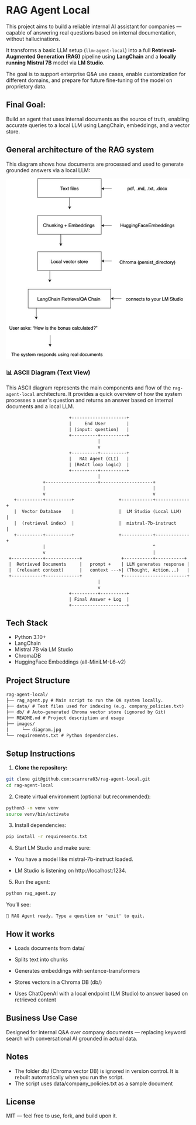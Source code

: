 # RAG Agent Local

This project aims to build a reliable internal AI assistant for companies — capable of answering real questions based on internal documentation, without hallucinations.

It transforms a basic LLM setup (`llm-agent-local`) into a full **Retrieval-Augmented Generation (RAG)** pipeline using **LangChain** and a **locally running Mistral 7B** model via **LM Studio**.

The goal is to support enterprise Q&A use cases, enable customization for different domains, and prepare for future fine-tuning of the model on proprietary data.

## Final Goal:

Build an agent that uses internal documents as the source of truth, enabling accurate queries to a local LLM using LangChain, embeddings, and a vector store.

## General architecture of the RAG system

This diagram shows how documents are processed and used to generate grounded answers via a local LLM:

<p align="center">
  <img src="images/diagram.jpg" alt="RAG architecture diagram" width="600"/>
</p>

### 📊 ASCII Diagram (Text View)

This ASCII diagram represents the main components and flow of the `rag-agent-local` architecture. It provides a quick overview of how the system processes a user's question and returns an answer based on internal documents and a local LLM.
```
                        +---------------------+
                        |     End User        |
                        | (input: question)   |
                        +----------+----------+
                                   |
                                   v
                        +----------+----------+
                        |   RAG Agent (CLI)   |
                        | (ReAct loop logic)  |
                        +----------+----------+
                                   |
              +--------------------+--------------------+
              |                                         |
              v                                         v
   +----------+----------+                 +------------+-------------+
   |  Vector Database    |                 |  LM Studio (Local LLM)   |
   |  (retrieval index)  |                 |  mistral-7b-instruct     |
   +----------+----------+                 +------------+-------------+
              |                                         ^
              v                                         |
 +------------+-------------+               +-----------+-----------+
 |  Retrieved Documents     |   prompt +    | LLM generates response |
 |  (relevant context)      |   context --->| (Thought, Action...)   |
 +------------+-------------+               +------------------------+
                                   |
                                   v
                        +----------+----------+
                        | Final Answer + Log  |
                        +---------------------+

```

## Tech Stack

- Python 3.10+
- LangChain
- Mistral 7B via LM Studio
- ChromaDB
- HuggingFace Embeddings (all-MiniLM-L6-v2)
  
## Project Structure

```
rag-agent-local/
├── rag_agent.py # Main script to run the QA system locally.
├── data/ # Text files used for indexing (e.g. company_policies.txt)
├── db/ # Auto-generated Chroma vector store (ignored by Git)
├── README.md # Project description and usage
├── images/
|     └── diagram.jpg
└── requirements.txt # Python dependencies.
```

## Setup Instructions

1. **Clone the repository:**
```bash
git clone git@github.com:scarrera03/rag-agent-local.git
cd rag-agent-local
```

2. Create virtual environment (optional but recommended):
```bash
python3 -m venv venv
source venv/bin/activate
```

3. Install dependencies:
```bash
pip install -r requirements.txt
```

4. Start LM Studio and make sure:

- You have a model like mistral-7b-instruct loaded.

- LM Studio is listening on http://localhost:1234.
  
5. Run the agent:
```bash
python rag_agent.py
```
You’ll see:
```pgsql
🤖 RAG Agent ready. Type a question or 'exit' to quit.
```

## How it works

- Loads documents from data/

- Splits text into chunks

- Generates embeddings with sentence-transformers

- Stores vectors in a Chroma DB (db/)

- Uses ChatOpenAI with a local endpoint (LM Studio) to answer based on retrieved content
  
## Business Use Case
Designed for internal Q&A over company documents — replacing keyword search with conversational AI grounded in actual data.

## Notes
- The folder db/ (Chroma vector DB) is ignored in version control. It is rebuilt automatically when you run the script.
- The script uses data/company_policies.txt as a sample document

## License
MIT — feel free to use, fork, and build upon it.
